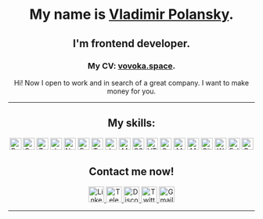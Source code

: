 <h1 align="center">My name is <a href="https://vovoka.space/">Vladimir Polansky</a>.</h1>
<h2 align="center">I'm frontend developer.</h2>

<h3 align="center">My CV: <a href="https://vovoka.space/">vovoka.space</a>.</h3>

<p align="center">Hi! Now I open to work and in search of a great company. I want to make money for you.</p>

***

<h2 align="center">My skills:</h2>

<p align="center" display="flex" flex-wrap="wrap">
  <img alt="React" src="https://img.shields.io/badge/React-blue?style=flat&color=black&logo=react&logoColor=61DAFB" height="24" />
  <img alt="Gatsby" src="https://img.shields.io/badge/Gatsby-blue?style=flat&color=663399&logo=gatsby&logoColor=ffffff" height="24" />
  <img alt="Typescript" src="https://img.shields.io/badge/Typescript-blue?style=flat&color=3178C6&logo=typescript&logoColor=ffffff" height="24" />
  <img alt="Javascript" src="https://img.shields.io/badge/Javascript-blue?style=flat&color=F7DF1E&logo=javascript&logoColor=ffffff" height="24" />
  <img alt="Node.js" src="https://img.shields.io/badge/Node.js-blue?style=flat&color=339933&logo=nodedotjs&logoColor=ffffff" height="24" />
  <img alt="Express" src="https://img.shields.io/badge/Express-blue?style=flat&color=000000&logo=express&logoColor=ffffff" height="24" />
  <img alt="Testing Library" src="https://img.shields.io/badge/TestingLibrary-blue?style=flat&color=E33332&logo=testinglibrary&logoColor=ffffff" height="24" />
  <img alt="Jest" src="https://img.shields.io/badge/Jest-blue?style=flat&color=C21325&logo=jest&logoColor=ffffff" height="24" />
  <img alt="Material UI" src="https://img.shields.io/badge/MaterialUI-blue?style=fflat&color=007FFF&logo=mui&logoColor=ffffff" height="24" />
  <img alt="CSS3" src="https://img.shields.io/badge/CSS3-blue?style=flat&color=1572B6&logo=css3&logoColor=ffffff" height="24" />
  <img alt="HTML5" src="https://img.shields.io/badge/HTML5-blue?style=flat&color=E34F26&logo=html5&logoColor=ffffff" height="24" />
  <img alt="GraphQL" src="https://img.shields.io/badge/GraphQL-blue?style=flat&color=E10098&logo=graphql&logoColor=ffffff" height="24" />
  <img alt="MongoDB" src="https://img.shields.io/badge/MongoDB-blue?style=flat&color=47A248&logo=mongodb&logoColor=ffffff" height="24" />
  <img alt="MySQL" src="https://img.shields.io/badge/MySQL-blue?style=flat&color=4479A1&logo=mysql&logoColor=ffffff" height="24" />
  <img alt="Git" src="https://img.shields.io/badge/Git-blue?style=flat&color=F05032&logo=git&logoColor=ffffff" height="24" />
  <img alt="Webpack" src="https://img.shields.io/badge/Webpack-blue?style=flat&color=8DD6F9&logo=webpack&logoColor=ffffff" height="24" />
  <img alt="Eslint" src="https://img.shields.io/badge/Eslint-blue?style=flat&color=4B32C3&logo=eslint&logoColor=ffffff" height="24" />
  <img alt="Prettier" src="https://img.shields.io/badge/Prettier-blue?style=flat&color=F7B93E&logo=prettier&logoColor=ffffff" height="24" />
</p>

<h2 align="center">Contact me now!</h2>

<p align="center">
  <a href="https://www.linkedin.com/in/areawed">
    <img alt="LinkedIn" src="https://img.shields.io/badge/LinkedIn-blue?style=for-the-badge&color=f0f6fc&logo=linkedin&logoColor=0A66C2" height="32" />
  </a>
  <a href="https://t.me/vovoka">
    <img alt="Telegram" src="https://img.shields.io/badge/Telegram-blue?style=for-the-badge&color=f0f6fc&logo=telegram&logoColor=26A5E4&s" height="32" />
  </a>
  <a href="https://discordapp.com/users/919948615399665675/">
    <img alt="Discord" src="https://img.shields.io/badge/Discord-blue?style=for-the-badge&color=f0f6fc&logo=discord&logoColor=5865F2" height="32" />
  </a>
  <a href="https://twitter.com/HocWmVhqQoDVK9m">
    <img alt="Twitter" src="https://img.shields.io/badge/Twitter-blue?style=for-the-badge&color=f0f6fc&logo=twitter&logoColor=1DA1F2" height="32" />
  </a>
  <a href="mailto:vovoka.path@gmail.com">
    <img alt="Gmail" src="https://img.shields.io/badge/Gmail-blue?style=for-the-badge&color=f0f6fc&logo=gmail&logoColor=EA4335" height="32" />
  </a>
</p>

***

<!--
**vovoka-path/vovoka-path** is a ✨ _special_ ✨ repository because its `README.md` (this file) appears on your GitHub profile.

Here are some ideas to get you started:

- 🔭 I’m currently working on ...
- 🌱 I’m currently learning ...
- 👯 I’m looking to collaborate on ...
- 🤔 I’m looking for help with ...
- 💬 Ask me about ...
- 📫 How to reach me: ...
- 😄 Pronouns: ...
- ⚡ Fun fact: ...
-->
